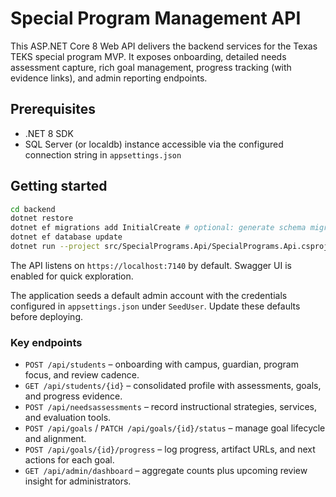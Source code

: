 # Special Program Management API

This ASP.NET Core 8 Web API delivers the backend services for the Texas TEKS special program MVP. It exposes onboarding, detailed needs assessment capture, rich goal management, progress tracking (with evidence links), and admin reporting endpoints.

## Prerequisites

- .NET 8 SDK
- SQL Server (or localdb) instance accessible via the configured connection string in `appsettings.json`

## Getting started

```bash
cd backend
dotnet restore
dotnet ef migrations add InitialCreate # optional: generate schema migrations
dotnet ef database update
dotnet run --project src/SpecialPrograms.Api/SpecialPrograms.Api.csproj
```

The API listens on `https://localhost:7140` by default. Swagger UI is enabled for quick exploration.

The application seeds a default admin account with the credentials configured in `appsettings.json` under `SeedUser`. Update these defaults before deploying.

### Key endpoints

- `POST /api/students` – onboarding with campus, guardian, program focus, and review cadence.
- `GET /api/students/{id}` – consolidated profile with assessments, goals, and progress evidence.
- `POST /api/needsassessments` – record instructional strategies, services, and evaluation tools.
- `POST /api/goals` / `PATCH /api/goals/{id}/status` – manage goal lifecycle and alignment.
- `POST /api/goals/{id}/progress` – log progress, artifact URLs, and next actions for each goal.
- `GET /api/admin/dashboard` – aggregate counts plus upcoming review insight for administrators.
